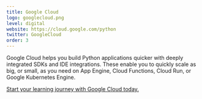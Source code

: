 ```yaml
---
title: Google Cloud
logo: googlecloud.png
level: digital
website: https://cloud.google.com/python
twitter: GoogleCloud
order: 3
---
```



Google Cloud helps you build Python applications quicker with deeply integrated SDKs and IDE integrations. These enable you to quickly scale as big, or small, as you need on App Engine, Cloud Functions, Cloud Run, or Google Kubernetes Engine.

[Start your learning journey with Google Cloud today.](https://inthecloud.withgoogle.com/training-discount/register.html?utm_source=2020.pycon.org.au&utm_medium=referral&utm_content=pycon-au.)
